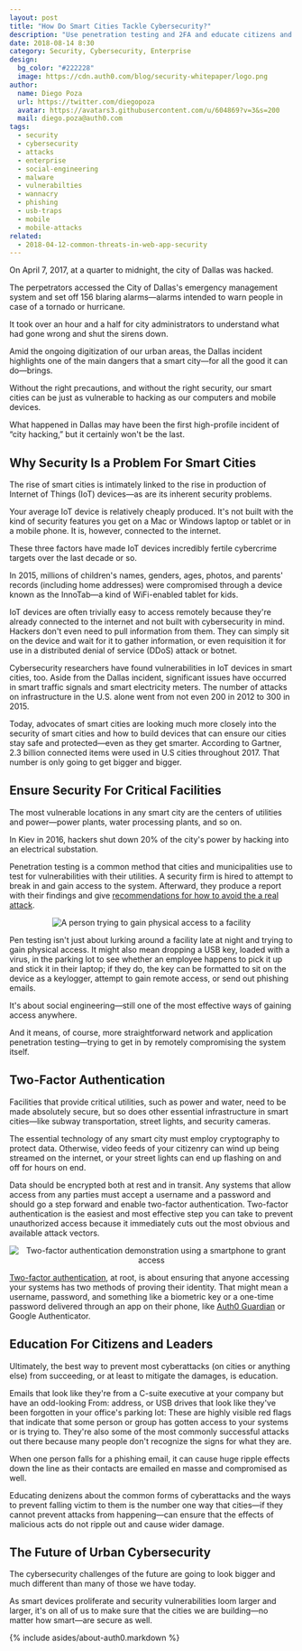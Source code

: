 ```yaml
---
layout: post
title: "How Do Smart Cities Tackle Cybersecurity?"
description: "Use penetration testing and 2FA and educate citizens and employees to better anticipate and avoid cyber threats."
date: 2018-08-14 8:30
category: Security, Cybersecurity, Enterprise
design: 
  bg_color: "#222228"
  image: https://cdn.auth0.com/blog/security-whitepaper/logo.png
author:
  name: Diego Poza
  url: https://twitter.com/diegopoza
  avatar: https://avatars3.githubusercontent.com/u/604869?v=3&s=200
  mail: diego.poza@auth0.com
tags: 
  - security
  - cybersecurity
  - attacks
  - enterprise
  - social-engineering
  - malware
  - vulnerabilties
  - wannacry
  - phishing
  - usb-traps
  - mobile
  - mobile-attacks
related:
  - 2018-04-12-common-threats-in-web-app-security
---
```


On April 7, 2017, at a quarter to midnight, the city of Dallas was hacked.

The perpetrators accessed the City of Dallas's emergency management system and set off 156 blaring alarms—alarms intended to warn people in case of a tornado or hurricane.

It took over an hour and a half for city administrators to understand what had gone wrong and shut the sirens down.

Amid the ongoing digitization of our urban areas, the Dallas incident highlights one of the main dangers that a smart city—for all the good it can do—brings.

Without the right precautions, and without the right security, our smart cities can be just as vulnerable to hacking as our computers and mobile devices.

What happened in Dallas may have been the first high-profile incident of “city hacking,” but it certainly won't be the last.

## Why Security Is a Problem For Smart Cities

The rise of smart cities is intimately linked to the rise in production of Internet of Things (IoT) devices—as are its inherent security problems.

Your average IoT device is relatively cheaply produced. It's not built with the kind of security features you get on a Mac or Windows laptop or tablet or in a mobile phone. It is, however, connected to the internet.

These three factors have made IoT devices incredibly fertile cybercrime targets over the last decade or so.

In 2015, millions of children's names, genders, ages, photos, and parents' records (including home addresses) were compromised through a device known as the InnoTab—a kind of WiFi-enabled tablet for kids.

IoT devices are often trivially easy to access remotely because they're already connected to the internet and not built with cybersecurity in mind. Hackers don't even need to pull information from them. They can simply sit on the device and wait for it to gather information, or even requisition it for use in a distributed denial of service (DDoS) attack or botnet.

Cybersecurity researchers have found vulnerabilities in IoT devices in smart cities, too. Aside from the Dallas incident, significant issues have occurred in smart traffic signals and smart electricity meters. The number of attacks on infrastructure in the U.S. alone went from not even 200 in 2012 to 300 in 2015.

Today, advocates of smart cities are looking much more closely into the security of smart cities and how to build devices that can ensure our cities stay safe and protected—even as they get smarter. According to Gartner, 2.3 billion connected items were used in U.S cities throughout 2017. That number is only going to get bigger and bigger.

## Ensure Security For Critical Facilities

The most vulnerable locations in any smart city are the centers of utilities and power—power plants, water processing plants, and so on.

In Kiev in 2016, hackers shut down 20% of the city's power by hacking into an electrical substation.

Penetration testing is a common method that cities and municipalities use to test for vulnerabilities with their utilities. A security firm is hired to attempt to break in and gain access to the system. Afterward, they produce a report with their findings and give [recommendations for how to avoid the a real attack](https://www.redteamsecure.com/business-insider-rides-shotgun-as-redteam-security-hacks-the-power-grid/).

<p style="text-align: center;">
  <img src="https://cdn.auth0.com/blog/smart-cities-security/gaining-physical-access-to-facility.png" alt="A person trying to gain physical access to a facility">
</p>

Pen testing isn't just about lurking around a facility late at night and trying to gain physical access. It might also mean dropping a USB key, loaded with a virus, in the parking lot to see whether an employee happens to pick it up and stick it in their laptop; if they do, the key can be formatted to sit on the device as a keylogger, attempt to gain remote access, or send out phishing emails.

It's about social engineering—still one of the most effective ways of gaining access anywhere.

And it means, of course, more straightforward network and application penetration testing—trying to get in by remotely compromising the system itself.

## Two-Factor Authentication

Facilities that provide critical utilities, such as power and water, need to be made absolutely secure, but so does other essential infrastructure in smart cities—like subway transportation, street lights, and security cameras.

The essential technology of any smart city must employ cryptography to protect data. Otherwise, video feeds of your citizenry can wind up being streamed on the internet, or your street lights can end up flashing on and off for hours on end.

Data should be encrypted both at rest and in transit. Any systems that allow access from any parties must accept a username and a password and should go a step forward and enable two-factor authentication. Two-factor authentication is the easiest and most effective step you can take to prevent unauthorized access because it immediately cuts out the most obvious and available attack vectors.

<p style="text-align: center;">
  <img src="https://cdn.auth0.com/blog/smart-cities-security/two-factor-authentication-using-smartphone.png" alt="Two-factor authentication demonstration using a smartphone to grant access">
</p>

[Two-factor authentication](https://auth0.com/learn/two-factor-authentication/), at root, is about ensuring that anyone accessing your systems has two methods of proving their identity. That might mean a username, password, and something like a biometric key or a one-time password delivered through an app on their phone, like [Auth0 Guardian](https://auth0.com/docs/multifactor-authentication/guardian) or Google Authenticator.

## Education For Citizens and Leaders

Ultimately, the best way to prevent most cyberattacks (on cities or anything else) from succeeding, or at least to mitigate the damages, is education.

Emails that look like they're from a C-suite executive at your company but have an odd-looking From: address, or USB drives that look like they've been forgotten in your office's parking lot: These are highly visible red flags that indicate that some person or group has gotten access to your systems or is trying to. They're also some of the most commonly successful attacks out there because many people don't recognize the signs for what they are.

When one person falls for a phishing email, it can cause huge ripple effects down the line as their contacts are emailed en masse and compromised as well.

Educating denizens about the common forms of cyberattacks and the ways to prevent falling victim to them is the number one way that cities—if they cannot prevent attacks from happening—can ensure that the effects of malicious acts do not ripple out and cause wider damage.

## The Future of Urban Cybersecurity

The cybersecurity challenges of the future are going to look bigger and much different than many of those we have today.

As smart devices proliferate and security vulnerabilities loom larger and larger, it's on all of us to make sure that the cities we are building—no matter how smart—are secure as well.

{% include asides/about-auth0.markdown %}
